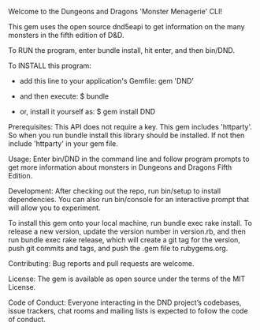 Welcome to the Dungeons and Dragons 'Monster Menagerie' CLI!

This gem uses the open source dnd5eapi to get information on the many monsters in the fifth edition of D&D.

To RUN the program, enter  bundle install, hit enter, and then bin/DND.


To INSTALL this program:
- add this line to your application's Gemfile:
gem 'DND'

- and then execute:
$ bundle

- or, install it yourself as:
$ gem install DND

Prerequisites: This API does not require a key. This gem includes 'httparty'. So when you run bundle install this library should be installed. If not then include 'httparty' in your gem file.

Usage: Enter bin/DND in the command line and follow program prompts to get more information about monsters in Dungeons and Dragons Fifth Edition.

Development: After checking out the repo, run bin/setup to install dependencies. You can also run bin/console for an interactive prompt that will allow you to experiment.

To install this gem onto your local machine, run bundle exec rake install. To release a new version, update the version number in version.rb, and then run bundle exec rake release, which will create a git tag for the version, push git commits and tags, and push the .gem file to rubygems.org.

Contributing: Bug reports and pull requests are welcome.

License: The gem is available as open source under the terms of the MIT License.

Code of Conduct: Everyone interacting in the DND project’s codebases, issue trackers, chat rooms and mailing lists is expected to follow the code of conduct.
